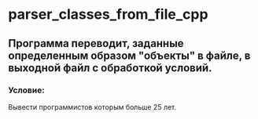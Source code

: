 # parser_classes_from_file_cpp
<h2>Программа переводит, заданные определенным образом "объекты" в файле, в выходной файл с обработкой условий.</h2>
<h3>Условие:</h3> Вывести программистов которым больше 25 лет.
